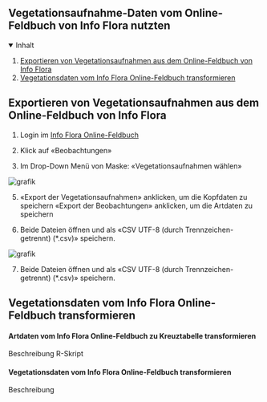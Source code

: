 ## Vegetationsaufnahme-Daten vom Online-Feldbuch von Info Flora nutzten

<!-- TABLE OF CONTENTS -->
<details open="open">
  <summary>Inhalt</summary>
  <ol>
    <li>
      <a href="#export">Exportieren von Vegetationsaufnahmen aus dem Online-Feldbuch von Info Flora</a>
    </li>
    <li>
      <a href="#transformieren">Vegetationsdaten vom Info Flora Online-Feldbuch transformieren</a>
 </ol>
</details>



<!-- Export -->
## Exportieren von Vegetationsaufnahmen aus dem Online-Feldbuch von Info Flora

1. Login im [Info Flora Online-Feldbuch](https://auth.infoflora.ch/de/login)

3. Klick auf «Beobachtungen»
   
4. Im Drop-Down Menü von Maske: «Vegetationsaufnahmen wählen»

![grafik](https://github.com/smwidmer/vegetationsdaten_info_flora_feldbuch/assets/89586146/9b4d82aa-1550-49dc-b598-4bf51c4a255e)

5. «Export der Vegetationsaufnahmen» anklicken, um die Kopfdaten zu speichern «Export der Beobachtungen» anklicken, um die Artdaten zu speichern

6. Beide Dateien öffnen und als «CSV UTF-8 (durch Trennzeichen-getrennt) (*.csv)» speichern.

![grafik](https://github.com/smwidmer/vegetationsdaten_info_flora_feldbuch/assets/89586146/66779fcc-d582-425f-a94e-e7caab2e9ce3)

7. Beide Dateien öffnen und als «CSV UTF-8 (durch Trennzeichen-getrennt) (*.csv)» speichern.
   

<!-- transformieren -->
## Vegetationsdaten vom Info Flora Online-Feldbuch transformieren

#### Artdaten vom Info Flora Online-Feldbuch zu Kreuztabelle transformieren 
Beschreibung
R-Skript

#### Vegetationsdaten vom Info Flora Online-Feldbuch transformieren
Beschreibung
